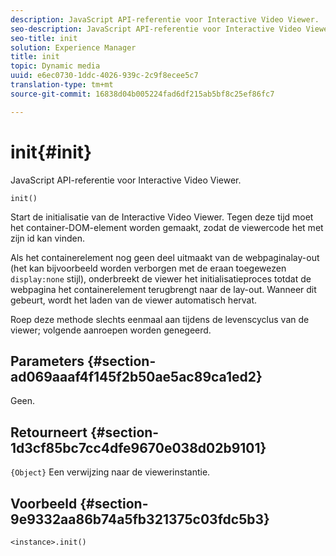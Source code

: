 ```yaml
---
description: JavaScript API-referentie voor Interactive Video Viewer.
seo-description: JavaScript API-referentie voor Interactive Video Viewer.
seo-title: init
solution: Experience Manager
title: init
topic: Dynamic media
uuid: e6ec0730-1ddc-4026-939c-2c9f8ecee5c7
translation-type: tm+mt
source-git-commit: 16838d04b005224fad6df215ab5bf8c25ef86fc7

---
```



# init{#init}

JavaScript API-referentie voor Interactive Video Viewer.

`init()`

Start de initialisatie van de Interactive Video Viewer. Tegen deze tijd moet het container-DOM-element worden gemaakt, zodat de viewercode het met zijn id kan vinden.

Als het containerelement nog geen deel uitmaakt van de webpaginalay-out (het kan bijvoorbeeld worden verborgen met de eraan toegewezen `display:none` stijl), onderbreekt de viewer het initialisatieproces totdat de webpagina het containerelement terugbrengt naar de lay-out. Wanneer dit gebeurt, wordt het laden van de viewer automatisch hervat.

Roep deze methode slechts eenmaal aan tijdens de levenscyclus van de viewer; volgende aanroepen worden genegeerd.

## Parameters {#section-ad069aaaf4f145f2b50ae5ac89ca1ed2}

Geen.

## Retourneert {#section-1d3cf85bc7cc4dfe9670e038d02b9101}

`{Object}` Een verwijzing naar de viewerinstantie.

## Voorbeeld {#section-9e9332aa86b74a5fb321375c03fdc5b3}

```
<instance>.init()
```

